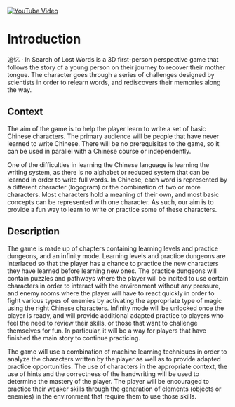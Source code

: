[![YouTube Video](https://img.youtube.com/vi/3nW_ubSfw1I/0.jpg)](https://www.youtube.com/watch?v=3nW_ubSfw1I)

# Introduction

追忆 · In Search of Lost Words is a 3D first-person perspective game that follows the story of a young person on their journey to recover their mother tongue. The character goes through a series of challenges designed by scientists in order to relearn words, and rediscovers their memories along the way.

## Context
The aim of the game is to help the player learn to write a set of basic Chinese characters. The primary audience will be people that have never learned to write Chinese. There will be no prerequisites to the game, so it can be used in parallel with a Chinese course or independently.

One of the difficulties in learning the Chinese language is learning the writing system, as there is no alphabet or reduced system that can be learned in order to write full words. In Chinese, each word is represented by a different character (logogram) or the combination of two or more characters. Most characters hold a meaning of their own, and most basic concepts can be represented with one character. As such, our aim is to provide a fun way to learn to write or practice some of these characters. 

## Description
The game is made up of chapters containing learning levels and practice dungeons, and an infinity mode. Learning levels and practice dungeons are interlaced so that the player has a chance to practice the new characters they have learned before learning new ones. The practice dungeons will contain puzzles and pathways where the player will be incited to use certain characters in order to interact with the environment without any pressure, and enemy rooms where the player will have to react quickly in order to fight various types of enemies by activating the appropriate type of magic using the right Chinese characters. Infinity mode will be unlocked once the player is ready, and will provide additional adapted practice to players who feel the need to review their skills, or those that want to challenge themselves for fun. In particular, it will be a way for players that have finished the main story to continue practicing. 

The game will use a combination of machine learning techniques in order to analyze the characters written by the player as well as to provide adapted practice opportunities. The use of characters in the appropriate context, the use of hints and the correctness of the handwriting will be used to determine the mastery of the player. The player will be encouraged to practice their weaker skills through the generation of elements (objects or enemies) in the environment that require them to use those skills.  

